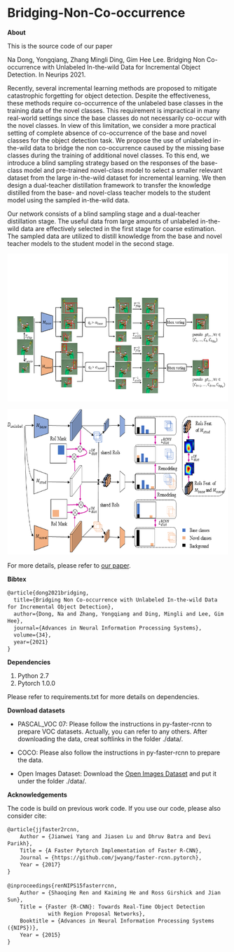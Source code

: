 # Bridging-Non-Co-occurrence

**About**

This is the source code of our paper

Na Dong, Yongqiang, Zhang Mingli Ding, Gim Hee Lee. Bridging Non Co-occurrence with Unlabeled In-the-wild Data for Incremental Object Detection. In Neurips 2021.

 Recently, several incremental learning methods are proposed to mitigate catastrophic forgetting for object detection. Despite the effectiveness, these methods require co-occurrence of the unlabeled base classes in the training data of the novel classes. This requirement is impractical in many real-world settings since the base classes do not necessarily co-occur with the novel classes. In view of this limitation, we consider a more practical setting of complete absence of co-occurrence of the base and novel classes for the object detection task. We propose the use of unlabeled in-the-wild data to bridge the non co-occurrence caused by the missing base classes during the training of additional novel classes. To this end, we introduce a blind sampling strategy based on the responses of the base-class model and pre-trained novel-class model to select a smaller relevant dataset from the large in-the-wild dataset for incremental learning. We then design a dual-teacher distillation framework to transfer the knowledge distilled from the base- and novel-class teacher models to the student model using the sampled in-the-wild data. 

Our network consists of a blind sampling stage and a dual-teacher distillation stage. The useful data from large amounts of unlabeled in-the-wild data are effectively selected in the first stage for coarse estimation. The sampled data are utilized to distill knowledge from the base and novel teacher models to the student model in the second stage.


<p align="center">
  <img width="800" height="337" src="blind_sample.png">
</p>

<p align="center">
  <img width="800" height="331" src="network.png">
</p>

For more details, please refer to [our paper](http://arxiv.org/abs/2110.15017).

**Bibtex**

```
@article{dong2021bridging,
  title={Bridging Non Co-occurrence with Unlabeled In-the-wild Data for Incremental Object Detection},
  author={Dong, Na and Zhang, Yongqiang and Ding, Mingli and Lee, Gim Hee},
  journal={Advances in Neural Information Processing Systems},
  volume={34},
  year={2021}
}
```

**Dependencies**

1. Python 2.7
2. Pytorch 1.0.0

Please refer to requirements.txt for more details on dependencies.

**Download datasets**

* PASCAL_VOC 07: Please follow the instructions in py-faster-rcnn to prepare VOC datasets. Actually, you can refer to any others. After downloading the data, creat softlinks in the folder ./data/.

* COCO: Please also follow the instructions in py-faster-rcnn to prepare the data.

* Open Images Dataset: Download the [Open Images Dataset](https://github.com/openimages/dataset) and put it under the folder ./data/.


**Acknowledgements**

The code is build on previous work code. If you use our code, please also consider cite:

```
@article{jjfaster2rcnn,
    Author = {Jianwei Yang and Jiasen Lu and Dhruv Batra and Devi Parikh},
    Title = {A Faster Pytorch Implementation of Faster R-CNN},
    Journal = {https://github.com/jwyang/faster-rcnn.pytorch},
    Year = {2017}
}

@inproceedings{renNIPS15fasterrcnn,
    Author = {Shaoqing Ren and Kaiming He and Ross Girshick and Jian Sun},
    Title = {Faster {R-CNN}: Towards Real-Time Object Detection
             with Region Proposal Networks},
    Booktitle = {Advances in Neural Information Processing Systems ({NIPS})},
    Year = {2015}
}
```
